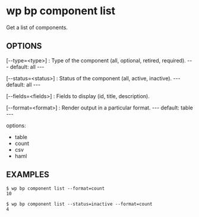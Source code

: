 #	wp bp component list

Get a list of components.

## OPTIONS

[--type=&lt;type&gt;]
: Type of the component (all, optional, retired, required).
\---
default: all
\---

[--status=&lt;status&gt;]
: Status of the component (all, active, inactive).
\---
default: all
\---

[--fields=&lt;fields&gt;]
: Fields to display (id, title, description).

[--format=&lt;format&gt;]
: Render output in a particular format.
\---
default: table
\---

options:
  - table
  - count
  - csv
  - haml


## EXAMPLES

    $ wp bp component list --format=count
    10

    $ wp bp component list --status=inactive --format=count
    4
